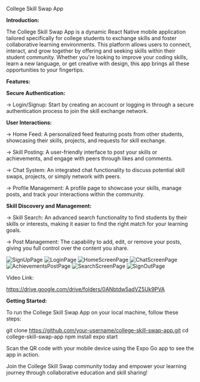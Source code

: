 College Skill Swap App

**Introduction:**

The College Skill Swap App is a dynamic React Native mobile application tailored specifically for college students to exchange skills and foster collaborative learning environments. This platform allows users to connect, interact, and grow together by offering and seeking skills within their student community. Whether you're looking to improve your coding skills, learn a new language, or get creative with design, this app brings all these opportunities to your fingertips.

**Features:**

**Secure Authentication:**

-> Login/Signup: Start by creating an account or logging in through a secure authentication process to join the skill exchange network.

**User Interactions:**

-> Home Feed: A personalized feed featuring posts from other students, showcasing their skills, projects, and requests for skill exchange.

-> Skill Posting: A user-friendly interface to post your skills or achievements, and engage with peers through likes and comments.

-> Chat System: An integrated chat functionality to discuss potential skill swaps, projects, or simply network with peers.

-> Profile Management: A profile page to showcase your skills, manage posts, and track your interactions within the community.

**Skill Discovery and Management:**

-> Skill Search: An advanced search functionality to find students by their skills or interests, making it easier to find the right match for your learning goals.

-> Post Management: The capability to add, edit, or remove your posts, giving you full control over the content you share.

![SignUpPage](Screenshots(AppPages)/SignUpPage.jpeg)
![LoginPage](Screenshots(AppPages)/LoginPage.jpeg)
![HomeScreenPage](Screenshots(AppPages)/HomeScreenPage.jpeg)
![ChatScreenPage](Screenshots(AppPages)/ChatScreenPage.jpeg)
![AchievementsPostPage](Screenshots(AppPages)/AchievementsPostPage.jpeg)
![SearchScreenPage](Screenshots(AppPages)/SearchScreenPage.jpeg)
![SignOutPage](Screenshots(AppPages)/SignOutPage.jpeg)

Video Link:

https://drive.google.com/drive/folders/0ANbtdw5adVZ5Uk9PVA

**Getting Started:**

To run the College Skill Swap App on your local machine, follow these steps:

git clone https://github.com/your-username/college-skill-swap-app.git
cd college-skill-swap-app
npm install
expo start

Scan the QR code with your mobile device using the Expo Go app to see the app in action.

Join the College Skill Swap community today and empower your learning journey through collaborative education and skill sharing!
